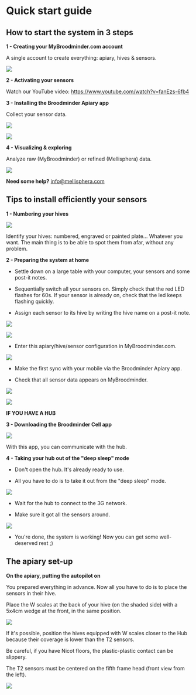 # Quick start guide

## How to start the system in 3 steps

**1 - Creating your MyBroodminder.com account**

A single account to create everything: apiary, hives & sensors. 

![](./images/guide/1.png)

**2 - Activating your sensors** 

Watch our YouTube video: https://www.youtube.com/watch?v=fanEzs-6fb4 

**3 - Installing the Broodminder Apiary app** 

Collect your sensor data. 

![](./images/guide/Picto3logo.png)

![](./images/guide/2fr.png)

**4 - Visualizing & exploring** 

Analyze raw (MyBroodminder) or refined (Mellisphera) data.

![](./images/guide/3.png)

**Need some help?** info@mellisphera.com 

## Tips to install efficiently your sensors

**1 - Numbering your hives** 

![](./images/guide/Picto4.png)

Identify your hives: numbered, engraved or painted plate... Whatever you want. The main thing is to be able to spot them from afar, without any problem.  

**2 - Preparing the system at home** 

- Settle down on a large table with your computer, your sensors and some post-it notes. 

- Sequentially switch all your sensors on. Simply check that the red LED flashes for 60s. If your sensor is already on, check that the led keeps flashing quickly.

- Assign each sensor to its hive by writing the hive name on a post-it note. 

![](./images/guide/4.png)

![](./images/guide/5.png)

- Enter this apiary/hive/sensor configuration in MyBroodminder.com.  

![](./images/guide/6.png)

- Make the first sync with your mobile via the Broodminder Apiary app. 

- Check that all sensor data appears on MyBroodminder.

![](./images/guide/7.png)

![](./images/guide/8.png)

**IF YOU HAVE A HUB** 

**3 - Downloading the Broodminder Cell app** 

![](./images/guide/Picto5.png)

With this app, you can communicate with the hub. 

**4 - Taking your hub out of the "deep sleep" mode** 

- Don't open the hub. It's already ready to use.  

- All you have to do is to take it out from the "deep sleep" mode.

![](./images/guide/10.png)

- Wait for the hub to connect to the 3G network.

- Make sure it got all the sensors around.

![](./images/guide/11.png)

- You're done, the system is working! Now you can get some well-deserved rest ;) 

## The apiary set-up 

**On the apiary, putting the autopilot on** 

You prepared everything in advance. Now all you have to do is to place the sensors in their hive.  

Place the W scales at the back of your hive (on the shaded side) with a 5x4cm wedge at the front, in the same position. 

![](./images/guide/12.png)

If it's possible, position the hives equipped with W scales closer to the Hub because their coverage is lower than the T2 sensors. 

Be careful, if you have Nicot floors, the plastic-plastic contact can be slippery.

The T2 sensors must be centered on the fifth frame head (front view from the left). 

![](./images/guide/13.png)
